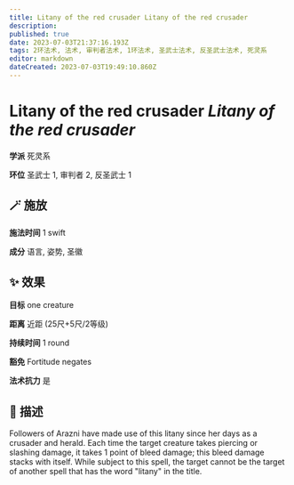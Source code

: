 ```yaml
---
title: Litany of the red crusader Litany of the red crusader
description: 
published: true
date: 2023-07-03T21:37:16.193Z
tags: 2环法术, 法术, 审判者法术, 1环法术, 圣武士法术, 反圣武士法术, 死灵系
editor: markdown
dateCreated: 2023-07-03T19:49:10.860Z
---
```


# **Litany of the red crusader** *Litany of the red crusader*

**学派** 死灵系 

**环位** 圣武士 1, 审判者 2, 反圣武士 1

## 🪄 施放

**施法时间** 1 swift

**成分** 语言, 姿势, 圣徽

## ✨ 效果 

**目标** one creature 

**距离** 近距 (25尺+5尺/2等级)  

**持续时间** 1 round 

**豁免** Fortitude negates

**法术抗力** 是

## 📖 描述

Followers of Arazni have made use of this litany since her days as a crusader and herald. Each time the target creature takes piercing or slashing damage, it takes 1 point of bleed damage; this bleed damage stacks with itself. While subject to this spell, the target cannot be the target of another spell that has the word "litany" in the title.
    